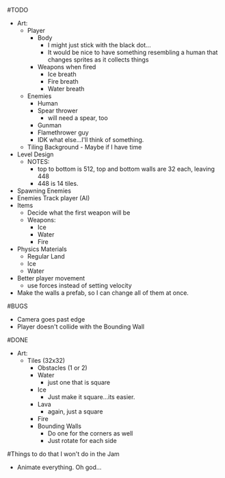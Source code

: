 #TODO
* Art:
	* Player
		* Body
			* I might just stick with the black dot...
			* It would be nice to have something resembling a human that changes sprites as it collects things
		* Weapons when fired
			* Ice breath
			* Fire breath
			* Water breath
	* Enemies
		* Human
		* Spear thrower
			* will need a spear, too
		* Gunman
		* Flamethrower guy
		* IDK what else...I'll think of something.
	* Tiling Background - Maybe if I have time
* Level Design
	* NOTES:
		* top to bottom is 512, top and bottom walls are 32 each, leaving 448
		* 448 is 14 tiles.
* Spawning Enemies
* Enemies Track player (AI)
* Items
	* Decide what the first weapon will be
	* Weapons:
		* Ice
		* Water
		* Fire
* Physics Materials
	* Regular Land
	* Ice
	* Water
* Better player movement
	* use forces instead of setting velocity
* Make the walls a prefab, so I can change all of them at once.

#BUGS
* Camera goes past edge
* Player doesn't collide with the Bounding Wall

#DONE
* Art:
	* Tiles (32x32)
		* Obstacles (1 or 2)
		* Water
			* just one that is square
		* Ice
			* Just make it square...its easier.
		* Lava
			* again, just a square
		* Fire
		* Bounding Walls
			* Do one for the corners as well
			* Just rotate for each side

#Things to do that I won't do in the Jam
* Animate everything. Oh god...